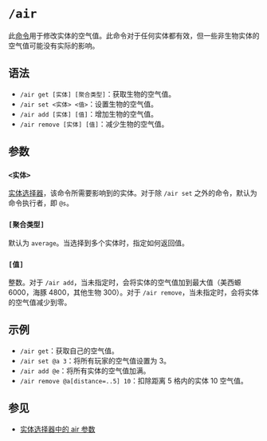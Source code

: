 # `/air`

此[命令](../zh.md)用于修改实体的空气值。此命令对于任何实体都有效，但一些非生物实体的空气值可能没有实际的影响。

## 语法

- `/air get [实体] [聚合类型]`：获取生物的空气值。
- `/air set <实体> <值>`：设置生物的空气值。
- `/air add [实体] [值]`：增加生物的空气值。
- `/air remove [实体] [值]`：减少生物的空气值。

## 参数

### `<实体>`

[实体选择器](/documents/arguments/entity_selector/zh.md)，该命令所需要影响到的实体。对于除 `/air set` 之外的命令，默认为命令执行者，即 `@s`。

### `[聚合类型]`

默认为 `average`。当选择到多个实体时，指定如何返回值。

### `[值]`

整数。对于 `/air add`，当未指定时，会将实体的空气值加到最大值（美西螈 6000，海豚 4800，其他生物 300）。对于 `/air remove`，当未指定时，会将实体的空气值减少到零。

## 示例

- `/air get`：获取自己的空气值。
- `/air set @a 3`：将所有玩家的空气值设置为 3。
- `/air add @e`：将所有实体的空气值加满。
- `/air remove @a[distance=..5] 10`：扣除距离 5 格内的实体 10 空气值。

## 参见

- [实体选择器中的 air 参数](/documents/arguments/entity_selector/zh.md#air)